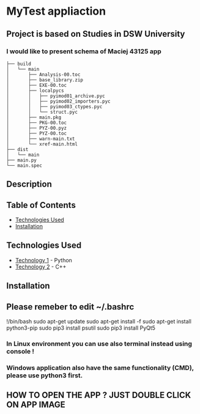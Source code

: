 # MyTest appliaction

## Project is based on Studies in DSW University 
### I would like to present schema of Maciej 43125 app
```
├── build
│   └── main
│       ├── Analysis-00.toc
│       ├── base_library.zip
│       ├── EXE-00.toc
│       ├── localpycs
│       │   ├── pyimod01_archive.pyc
│       │   ├── pyimod02_importers.pyc
│       │   ├── pyimod03_ctypes.pyc
│       │   └── struct.pyc
│       ├── main.pkg
│       ├── PKG-00.toc
│       ├── PYZ-00.pyz
│       ├── PYZ-00.toc
│       ├── warn-main.txt
│       └── xref-main.html
├── dist
│   └── main
├── main.py
└── main.spec
```


## Description

[//]: # "Please check LAB 1 and LAB2"

## Table of Contents

- [Technologies Used](#technologies-used)
- [Installation](#installation)

## Technologies Used

- [Technology 1](#) - Python
- [Technology 2](#) - C++

[//]: # "Project will contain tests"

## Installation

## Please remeber to edit ~/.bashrc

!/bin/bash
sudo apt-get update
sudo apt-get install -f
sudo apt-get install python3-pip
sudo pip3 install psutil
sudo pip3 install PyQt5

### In Linux environment you can use also terminal instead using console ! 
### Windows application also have the same functionality (CMD), please use python3 first.  
## HOW TO OPEN THE APP ? JUST DOUBLE CLICK ON APP IMAGE

